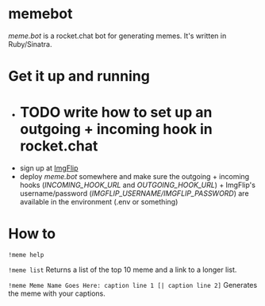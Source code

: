 # memebot

*meme.bot* is a rocket.chat bot for generating memes.
It's written in Ruby/Sinatra.

# Get it up and running

- # TODO write how to set up an outgoing + incoming hook in rocket.chat
- sign up at [ImgFlip](https://imgflip.com/signup)
- deploy *meme.bot* somewhere and make sure the outgoing + incoming hooks (_INCOMING_HOOK_URL_ and _OUTGOING_HOOK_URL_) + ImgFlip's username/password (_IMGFLIP_USERNAME/IMGFLIP_PASSWORD_) are available in the environment (.env or something)

# How to

`!meme help` 


`!meme list` 
Returns a list of the top 10 meme and a link to a longer list.

`!meme Meme Name Goes Here: caption line 1 [| caption line 2]`
Generates the meme with your captions.
